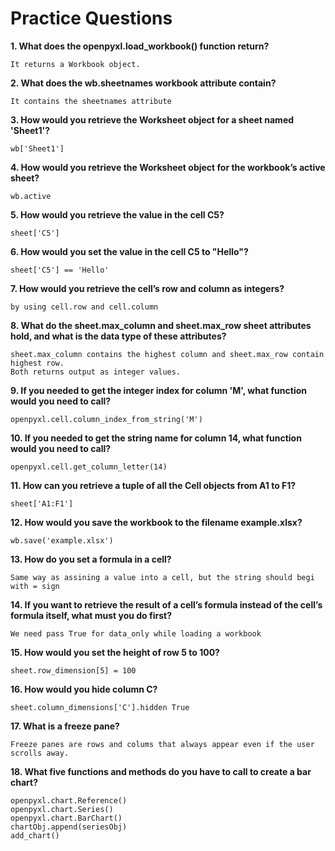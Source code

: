 # Practice Questions

**1. What does the openpyxl.load_workbook() function return?**

	It returns a Workbook object.

**2. What does the wb.sheetnames workbook attribute contain?**

	It contains the sheetnames attribute

**3. How would you retrieve the Worksheet object for a sheet named 'Sheet1'?**

	wb['Sheet1']

**4. How would you retrieve the Worksheet object for the workbook’s active sheet?**

	wb.active

**5. How would you retrieve the value in the cell C5?**

	sheet['C5']

**6. How would you set the value in the cell C5 to "Hello"?**

	sheet['C5'] == 'Hello'

**7. How would you retrieve the cell’s row and column as integers?**

	by using cell.row and cell.column

**8. What do the sheet.max_column and sheet.max_row sheet attributes hold, and what is the data type of these attributes?**

	sheet.max_column contains the highest column and sheet.max_row contain highest row.
	Both returns output as integer values.

**9. If you needed to get the integer index for column 'M', what function would you need to call?**

	openpyxl.cell.column_index_from_string('M')

**10. If you needed to get the string name for column 14, what function would you need to call?**

	openpyxl.cell.get_column_letter(14)

**11. How can you retrieve a tuple of all the Cell objects from A1 to F1?**

	sheet['A1:F1']

**12. How would you save the workbook to the filename example.xlsx?**

	wb.save('example.xlsx')

**13. How do you set a formula in a cell?**
	
	Same way as assining a value into a cell, but the string should begi with = sign

**14. If you want to retrieve the result of a cell’s formula instead of the cell’s formula itself, what must you do first?**

	We need pass True for data_only while loading a workbook

**15. How would you set the height of row 5 to 100?**

	sheet.row_dimension[5] = 100

**16. How would you hide column C?**

	sheet.column_dimensions['C'].hidden True

**17. What is a freeze pane?**

	Freeze panes are rows and colums that always appear even if the user scrolls away.


**18. What five functions and methods do you have to call to create a bar chart?**

	openpyxl.chart.Reference()
	openpyxl.chart.Series()
	openpyxl.chart.BarChart()
	chartObj.append(seriesObj)
	add_chart()




